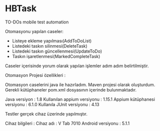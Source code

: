 # HBTask
TO-DOs mobile test automation

Otomasyonu yapılan caseler:

- Listeye ekleme yapılması(AddToDoList)
- Listedeki taskın silinmesi(DeleteTask)
- Listedeki taskın güncellenmesi(UpdateToDo)	
- Taskın işaretlenmesi(MarkedCompleteTask)

Caseler içerisinde yorum olarak yapılan işlemler adım adım belirtilmiştir. 

Otomasyon Projesi özellikleri : 

Otomasyon caselerini java ile hazırladım. Maven projesi olarak oluşturdum. Gerekli kütüphaneler pom.xml dosyasının içerinde bulunmaktadır.

Java versiyon : 1.8
Kullanılan appium versiyonu : 1.15.1
Appium kütüphanesi versiyonu : 6.1.0
Kullanıla JUnit versiyonu : 4.13

Testler gerçek cihaz üzerinde yapılmıştır. 

Cihaz bilgileri :
Cihaz adı : V Tab 7010
Android versiyonu : 5.1.1 
